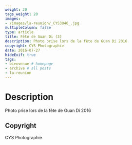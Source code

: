 ```yaml
---
weight: 20
tags_weight: 20
images:
- /images/la-reunion/_CYS3046_.jpg
multipleColumn: false
type: article
title: Fête de Guan Di (3)
description: Photo prise lors de la fête de Guan Di 2016
copyright: CYS Photographie
date: 2016-07-27
hideExif: true
tags:
- bienvenue # homepage
- archive # all posts
- la-reunion
---
```


# Description

Photo prise lors de la fête de Guan Di 2016

## Copyright

CYS Photographie
